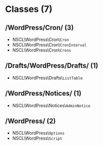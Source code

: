 # Classes (7)

## /WordPress/Cron/ (3)

* NSCL\WordPress\Cron\\`Cron`
* NSCL\WordPress\Cron\\`CronInterval`
* NSCL\WordPress\Cron\\`Crons`

## /Drafts/WordPress/Drafts/ (1)

* NSCL\WordPress\Drafts\\`ListTable`

## /WordPress/Notices/ (1)

* NSCL\WordPress\Notices\\`AdminNotice`

## /WordPress/ (2)

* NSCL\WordPress\\`Options`
* NSCL\WordPress\\`Script`
